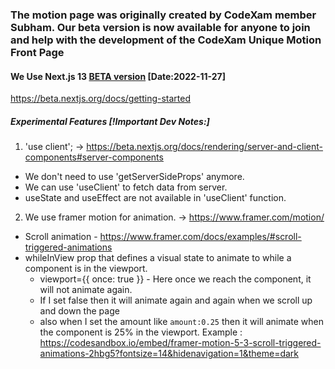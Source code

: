 ### The motion page was originally created by CodeXam member Subham. Our beta version is now available for anyone to join and help with the development of the CodeXam Unique Motion Front Page

####  We Use Next.js 13 [BETA version](https://nextjs.org/blog/next-13) [Date:2022-11-27]
https://beta.nextjs.org/docs/getting-started

##### Experimental Features [!Important Dev Notes:]
1. 'use client'; ->  https://beta.nextjs.org/docs/rendering/server-and-client-components#server-components
- We don't need to use 'getServerSideProps' anymore. 
- We can use 'useClient' to fetch data from server.
- useState and useEffect are not available in 'useClient' function.
2. We use framer motion for animation. -> https://www.framer.com/motion/
- Scroll animation - https://www.framer.com/docs/examples/#scroll-triggered-animations
- whileInView prop that defines a visual state to animate to while a component is in the viewport.
  - viewport={{ once: true }} - Here once we reach the component, it will not animate again. 
  - If I set false then it will animate again and again when we scroll up and down the page 
  - also when I set the amount like ``amount:0.25`` then it will animate when the component is 25% in the viewport.
  Example : https://codesandbox.io/embed/framer-motion-5-3-scroll-triggered-animations-2hbg5?fontsize=14&hidenavigation=1&theme=dark

